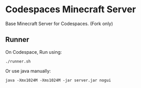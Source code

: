 # Codespaces Minecraft Server
Base Minecraft Server for Codespaces. (Fork only)

## Runner
On Codespace, Run using:
```
./runner.sh
```
Or use java manually:
```
java -Xmx1024M -Xms1024M -jar server.jar nogui
```
